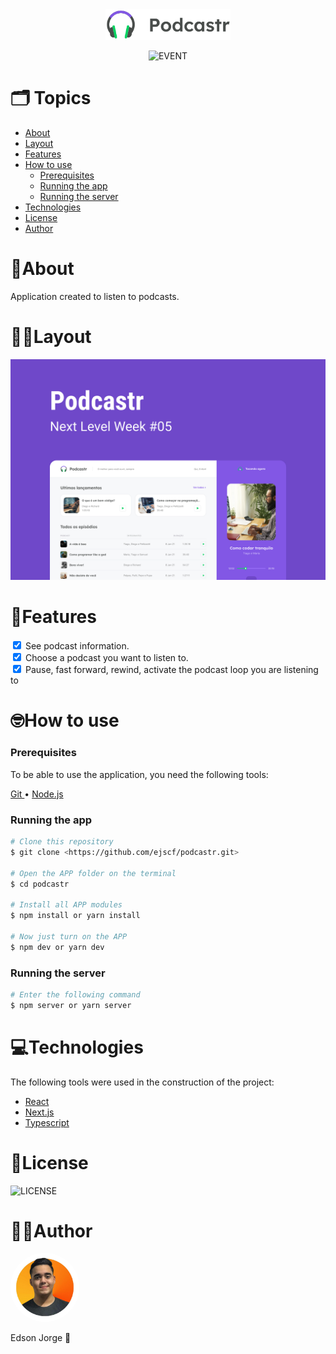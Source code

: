 <div align="center">
  <img src="./.github/assets/logo.svg" width="200px" />

  ![EVENT](https://img.shields.io/static/v1?label=EVENT&message=NLW5&color=32b768&logo=rocket-chat)
</div>

  # 🗂️ Topics
   * <a href="#About"> About</a>
   * <a href="#Layout"> Layout</a>
   * <a href="#Features"> Features</a>
   * <a href="#How-to-use"> How to use</a>
      * <a href="#Prerequisites"> Prerequisites</a>
      * <a href="#Running-the-app"> Running the app</a>
      * <a href="#Running-the-server"> Running the server</a>
   * <a href="#Technologies"> Technologies</a>
   * <a href="#License"> License</a>
   * <a href="#Author"> Author</a>

  <h1 id="About">🌱About</h1>
  <p>Application created to listen to podcasts.</p>

  <h1 id="Layout">💅🏻Layout</h1>
  <img src="./.github/assets/Podcastr.png"/>

  <h1 id="Features">📌Features</h1>
  <input id="check-one" type="checkbox" checked/>
  <label for="check-one">See podcast information.</label>
  <br />
  <input id="check-two" type="checkbox" checked/>
  <label for="check-two">Choose a podcast you want to listen to.</label>
  <br />
  <input id="check-three" type="checkbox" checked/>
  <label for="check-three">Pause, fast forward, rewind, activate the podcast loop you are listening to</label>

  <h1 id="How-to-use">🤓How to use</h1>

  <h3 id="Prerequisites">Prerequisites</h3>

  <p>To be able to use the application, you need the following tools: </p>
  <a href="https://git-scm.com"> Git </a> •
  <a href="https://nodejs.org/en/"> Node.js </a> 

  <h3 id="Running-the-app">Running the app</h3>

  ```bash
  # Clone this repository
  $ git clone <https://github.com/ejscf/podcastr.git>

  # Open the APP folder on the terminal
  $ cd podcastr

  # Install all APP modules
  $ npm install or yarn install

  # Now just turn on the APP
  $ npm dev or yarn dev
  ```

  <h3 id="Running-the-server">Running the server</h3>

  ```bash
  # Enter the following command
  $ npm server or yarn server
  ```

  <h1 id="Technologies">💻Technologies</h1>

  <p>The following tools were used in the construction of the project:</p>

  - <a href="https://pt-br.reactjs.org">React</a>
  - <a href="https://nextjs.org">Next.js</a>
  - <a href="https://www.typescriptlang.org/">Typescript</a>

  <h1 id="License">📜License</h1>

  ![LICENSE](https://img.shields.io/static/v1?label=LICENSE&message=MIT&color=32b768&logo=rocket-chat) 
    
  <h1 id="Author">✍🏻Author</h1>
  <img src="./.github/assets/edson-photo.png" width="110px"/>
  <p>Edson Jorge 🦔</p>